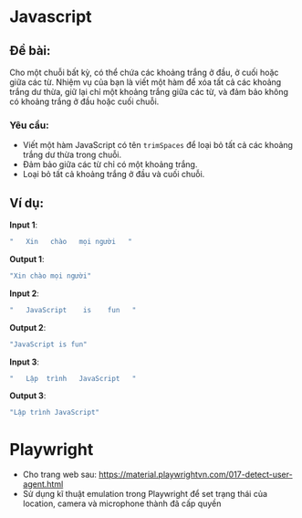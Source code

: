 # Javascript
## Đề bài:
Cho một chuỗi bất kỳ, có thể chứa các khoảng trắng ở đầu, ở cuối hoặc giữa các từ. Nhiệm vụ của bạn là viết một hàm để xóa tất cả các khoảng trắng dư thừa, giữ lại chỉ một khoảng trắng giữa các từ, và đảm bảo không có khoảng trắng ở đầu hoặc cuối chuỗi.

### Yêu cầu:
- Viết một hàm JavaScript có tên `trimSpaces` để loại bỏ tất cả các khoảng trắng dư thừa trong chuỗi.
- Đảm bảo giữa các từ chỉ có một khoảng trắng.
- Loại bỏ tất cả khoảng trắng ở đầu và cuối chuỗi.

## Ví dụ:

**Input 1**:
```javascript
"   Xin   chào   mọi người   "
```

**Output 1**:
```javascript
"Xin chào mọi người"
```

**Input 2**:
```javascript
"   JavaScript    is    fun   "
```

**Output 2**:
```javascript
"JavaScript is fun"
```

**Input 3**:
```javascript
"   Lập  trình   JavaScript   "
```

**Output 3**:
```javascript
"Lập trình JavaScript"
```

# Playwright
- Cho trang web sau: https://material.playwrightvn.com/017-detect-user-agent.html
- Sử dụng kĩ thuật emulation trong Playwright để set trạng thái của location, camera và microphone thành đã cấp quyền
